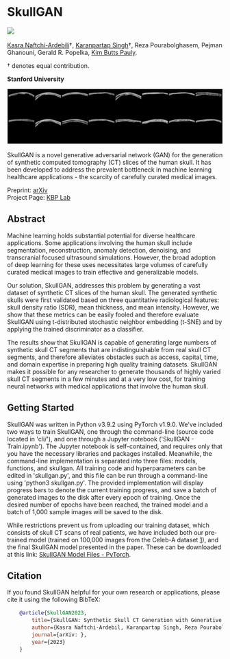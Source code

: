# SkullGAN
![](https://i.imgur.com/waxVImv.png)

[Kasra Naftchi-Ardebili](https://bioengineering.stanford.edu/people/kasra-naftchi-ardebili)†, [Karanpartap Singh](https://karanps.com)†, Reza Pourabolghasem, Pejman Ghanouni, Gerald R. Popelka, [Kim Butts Pauly](https://kbplab.stanford.edu).

† denotes equal contribution.

**Stanford University**

![Synthetic skull CT images generated by SkullGAN](figures/Synthetic_Skull_CTs.png)

SkullGAN is a novel generative adversarial network (GAN) for the generation of synthetic computed tomography (CT) slices of the human skull. It has been developed to address the prevalent bottleneck in machine learning healthcare applications - the scarcity of carefully curated medical images.

Preprint: [arXiv](https://arxiv.org/list/cs.AI/recent) <br>
Project Page: [KBP Lab](https://kbplab.stanford.edu/SkullGAN/)

## Abstract

Machine learning holds substantial potential for diverse healthcare applications. Some applications involving the human skull include segmentation, reconstruction, anomaly detection, denoising, and transcranial focused ultrasound simulations. However, the broad adoption of deep learning for these uses necessitates large volumes of carefully curated medical images to train effective and generalizable models. 

Our solution, SkullGAN, addresses this problem by generating a vast dataset of synthetic CT slices of the human skull. The generated synthetic skulls were first validated based on three quantitative radiological features: skull density ratio (SDR), mean thickness, and mean intensity. However, we show that these metrics can be easily fooled and therefore evaluate SkullGAN using t-distributed stochastic neighbor embedding (t-SNE) and by applying the trained discriminator as a classifier. 

The results show that SkullGAN is capable of generating large numbers of synthetic skull CT segments that are indistinguishable from real skull CT segments, and therefore alleviates obstacles such as access, capital, time, and domain expertise in preparing high quality training datasets. SkullGAN makes it possible for any researcher to generate thousands of highly varied skull CT segments in a few minutes and at a very low cost, for training neural networks with medical applications that involve the human skull.

## Getting Started

SkullGAN was written in Python v3.9.2 using PyTorch v1.9.0. We've included two ways to train SkullGAN, one through the command-line (source code located in 'cli/'), and one through a Jupyter notebook ('SkullGAN - Train.ipynb'). The Jupyter notebook is self-contained, and requires only that you have the necessary libraries and packages installed. Meanwhile, the command-line implementation is separated into three files: models, functions, and skullgan. All training code and hyperparameters can be edited in 'skullgan.py', and this file can be run through a command-line using 'python3 skullgan.py'. The provided implementation will display progress bars to denote the current training progress, and save a batch of generated images to the disk after every epoch of training. Once the desired number of epochs have been reached, the trained model and a batch of 1,000 sample images will be saved to the disk. 

While restrictions prevent us from uploading our training dataset, which consists of skull CT scans of real patients, we have included both our pre-trained model (trained on 100,000 images from the Celeb-A dataset [1](https://mmlab.ie.cuhk.edu.hk/projects/CelebA.html)), and the final SkullGAN model presented in the paper. These can be downloaded at this link: [SkullGAN Model Files - PyTorch](https://drive.google.com/drive/folders/1KRLXFMssKKuQwXL5J9fVorhVGbZaSeK4?usp=sharing).

## Citation

If you found SkullGAN helpful for your own research or applications, please cite it using the following BibTeX:
```bibtex
    @article{SkullGAN2023,
        title={SkullGAN: Synthetic Skull CT Generation with Generative Adversarial Networks},
        author={Kasra Naftchi-Ardebil, Karanpartap Singh, Reza Pourabolghasem, Pejman Ghanouni, Gerald R. Popelka, Kim Butts Pauly},
        journal={arXiv: },
        year={2023}
    }
```
